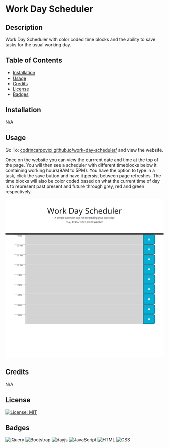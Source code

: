 # Work Day Scheduler

## Description

Work Day Scheduler with color coded time blocks and the ability to save tasks for the usual working day.

## Table of Contents

* [Installation](#installation)
* [Usage](#usage)
* [Credits](#credits)
* [License](#license)
* [Badges](#badges)


## Installation

N/A

## Usage 

Go To: [codrincarpovici.github.io/work-day-scheduler/](https://github.com/CodrinCarpovici/work-day-scheduler) and view the website. 

Once on the website you can view the currrent date and time at the top of the page. You will then see a scheduler with different timeblocks below it containing working hours(9AM to 5PM). You have the option to type in a task, click the save button and have it persist between page refreshes. The time blocks will also be color coded based on what the current time of day is to represent past present and future through grey, red and green respectively.

![Work Day Scheduler](assets/images/work-day-schedulerSS.png)



## Credits

N/A

## License
[![License: MIT](https://img.shields.io/badge/License-MIT-yellow.svg)](https://opensource.org/licenses/MIT)

## Badges

![jQuery](https://img.shields.io/badge/jQuery-3.7.1-magenta)
![Bootstrap](https://img.shields.io/badge/Bootstrap-5.3-purple)
![dayjs](https://img.shields.io/badge/dayjs-orange)
![JavaScript](https://img.shields.io/badge/JavaScript-ES6-yellow)
![HTML](https://img.shields.io/badge/HTML-5-blue)
![CSS](https://img.shields.io/badge/CSS-3-violet)
